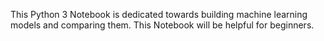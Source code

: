 This Python 3 Notebook is dedicated towards building machine learning models and comparing them. This Notebook will be helpful for beginners.
